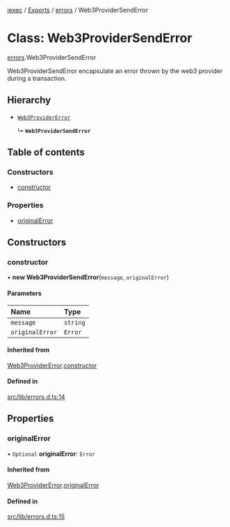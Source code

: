 [iexec](../README.md) / [Exports](../modules.md) / [errors](../modules/errors.md) / Web3ProviderSendError

# Class: Web3ProviderSendError

[errors](../modules/errors.md).Web3ProviderSendError

Web3ProviderSendError encapsulate an error thrown by the web3 provider during a transaction.

## Hierarchy

- [`Web3ProviderError`](errors.Web3ProviderError.md)

  ↳ **`Web3ProviderSendError`**

## Table of contents

### Constructors

- [constructor](errors.Web3ProviderSendError.md#constructor)

### Properties

- [originalError](errors.Web3ProviderSendError.md#originalerror)

## Constructors

### constructor

• **new Web3ProviderSendError**(`message`, `originalError`)

#### Parameters

| Name | Type |
| :------ | :------ |
| `message` | `string` |
| `originalError` | `Error` |

#### Inherited from

[Web3ProviderError](errors.Web3ProviderError.md).[constructor](errors.Web3ProviderError.md#constructor)

#### Defined in

[src/lib/errors.d.ts:14](https://github.com/iExecBlockchainComputing/iexec-sdk/blob/8cfa57c/src/lib/errors.d.ts#L14)

## Properties

### originalError

• `Optional` **originalError**: `Error`

#### Inherited from

[Web3ProviderError](errors.Web3ProviderError.md).[originalError](errors.Web3ProviderError.md#originalerror)

#### Defined in

[src/lib/errors.d.ts:15](https://github.com/iExecBlockchainComputing/iexec-sdk/blob/8cfa57c/src/lib/errors.d.ts#L15)
